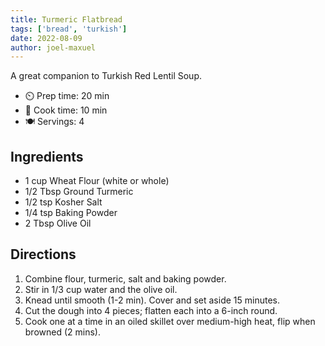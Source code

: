 ```yaml
---
title: Turmeric Flatbread
tags: ['bread', 'turkish']
date: 2022-08-09
author: joel-maxuel
---
```


A great companion to Turkish Red Lentil Soup.

- ⏲️ Prep time: 20 min
- 🍳 Cook time: 10 min
- 🍽️ Servings: 4

## Ingredients

- 1 cup Wheat Flour (white or whole)
- 1/2 Tbsp Ground Turmeric
- 1/2 tsp Kosher Salt
- 1/4 tsp Baking Powder
- 2 Tbsp Olive Oil

## Directions

1. Combine flour, turmeric, salt and baking powder.
2. Stir in 1/3 cup water and the olive oil.
3. Knead until smooth (1-2 min). Cover and set aside 15 minutes.
4. Cut the dough into 4 pieces; flatten each into a 6-inch round.
5. Cook one at a time in an oiled skillet over medium-high heat, flip when browned (2 mins).
